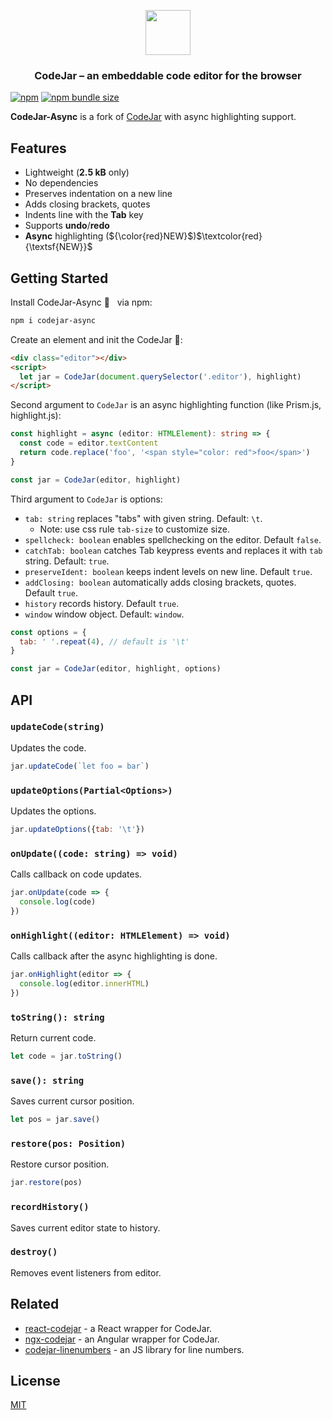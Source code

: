 <p align="center"><a href="https://medv.io/codejar/"><img src="https://medv.io/assets/codejar.svg" width="72"></a></p>
<h3 align="center">CodeJar – an embeddable code editor for the browser</h3>

[![npm](https://img.shields.io/npm/v/codejar-async?color=brightgreen)](https://www.npmjs.com/package/codejar-async)
[![npm bundle size](https://img.shields.io/bundlephobia/minzip/codejar-async?label=size)](https://bundlephobia.com/result?p=codejar-async)

**CodeJar-Async** is a fork of [CodeJar](https://medv.io/codejar/) with async highlighting support.

## Features

* Lightweight (**2.5 kB** only)
* No dependencies
* Preserves indentation on a new line
* Adds closing brackets, quotes
* Indents line with the **Tab** key
* Supports **undo**/**redo**
* **Async** highlighting (${\color{red}NEW}$)$\textcolor{red}{\textsf{NEW}}$

## Getting Started

Install CodeJar-Async 🍯 &nbsp; via npm:

```bash
npm i codejar-async
```

Create an element and init the CodeJar 🍯:

```html
<div class="editor"></div>
<script>
  let jar = CodeJar(document.querySelector('.editor'), highlight)
</script>
```

Second argument to `CodeJar` is an async highlighting function (like Prism.js, highlight.js):

```ts
const highlight = async (editor: HTMLElement): string => {
  const code = editor.textContent
  return code.replace('foo', '<span style="color: red">foo</span>')
}

const jar = CodeJar(editor, highlight)
```

Third argument to `CodeJar` is options:

- `tab: string` replaces "tabs" with given string. Default: `\t`.
  - Note: use css rule `tab-size` to customize size.
- `spellcheck: boolean` enables spellchecking on the editor. Default `false`.
- `catchTab: boolean` catches Tab keypress events and replaces it with `tab` string. Default: `true`.
- `preserveIdent: boolean` keeps indent levels on new line. Default `true`.
- `addClosing: boolean` automatically adds closing brackets, quotes. Default `true`.
- `history` records history. Default `true`.
- `window` window object. Default: `window`.

```js
const options = {
  tab: ' '.repeat(4), // default is '\t'
}

const jar = CodeJar(editor, highlight, options)
```

## API

### `updateCode(string)`

Updates the code.

```js
jar.updateCode(`let foo = bar`)
```

### `updateOptions(Partial<Options>)`

Updates the options.

```js
jar.updateOptions({tab: '\t'})
```

### `onUpdate((code: string) => void)`

Calls callback on code updates.

```js
jar.onUpdate(code => {
  console.log(code)
})
```

### `onHighlight((editor: HTMLElement) => void)`

Calls callback after the async highlighting is done.

```js
jar.onHighlight(editor => {
  console.log(editor.innerHTML)
})
```

### `toString(): string`

Return current code.

```js
let code = jar.toString()
```

### `save(): string`

Saves current cursor position.

```js
let pos = jar.save()
```

### `restore(pos: Position)`

Restore cursor position.

```js
jar.restore(pos)
```

### `recordHistory()`

Saves current editor state to history.

### `destroy()`

Removes event listeners from editor.

## Related

* [react-codejar](https://github.com/guilhermelimak/react-codejar) - a React wrapper for CodeJar.
* [ngx-codejar](https://github.com/julianpoemp/ngx-codejar) - an Angular wrapper for CodeJar.
* [codejar-linenumbers](https://github.com/julianpoemp/codejar-linenumbers) - an JS library for line numbers.

## License

[MIT](LICENSE)
